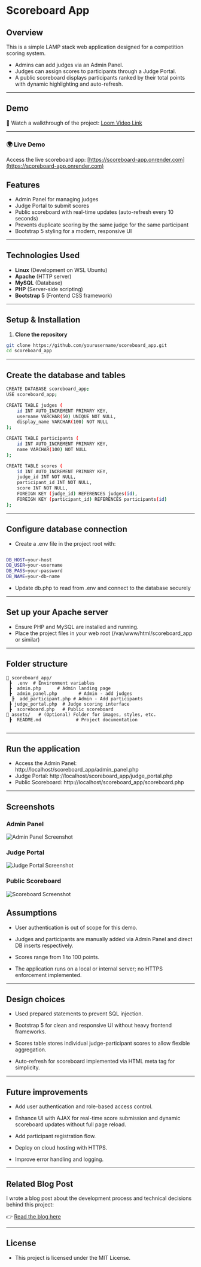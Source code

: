 # Scoreboard App

## Overview

This is a simple LAMP stack web application designed for a competition scoring system.  
- Admins can add judges via an Admin Panel.  
- Judges can assign scores to participants through a Judge Portal.  
- A public scoreboard displays participants ranked by their total points with dynamic highlighting and auto-refresh.  

---

## Demo

🎥 Watch a walkthrough of the project: [Loom Video Link](https://loom.com/share/your-video-id)

---

### 🌍 Live Demo
Access the live scoreboard app: [https://scoreboard-app.onrender.com](https://scoreboard-app.onrender.com)


## Features

- Admin Panel for managing judges  
- Judge Portal to submit scores  
- Public scoreboard with real-time updates (auto-refresh every 10 seconds)  
- Prevents duplicate scoring by the same judge for the same participant  
- Bootstrap 5 styling for a modern, responsive UI  

---

## Technologies Used

- **Linux** (Development on WSL Ubuntu)  
- **Apache** (HTTP server)  
- **MySQL** (Database)  
- **PHP** (Server-side scripting)  
- **Bootstrap 5** (Frontend CSS framework)

---

## Setup & Installation

1. **Clone the repository**

```bash
git clone https://github.com/yourusername/scoreboard_app.git
cd scoreboard_app
```
---

## Create the database and tables

```bash
CREATE DATABASE scoreboard_app;
USE scoreboard_app;

CREATE TABLE judges (
    id INT AUTO_INCREMENT PRIMARY KEY,
    username VARCHAR(50) UNIQUE NOT NULL,
    display_name VARCHAR(100) NOT NULL
);

CREATE TABLE participants (
    id INT AUTO_INCREMENT PRIMARY KEY,
    name VARCHAR(100) NOT NULL
);

CREATE TABLE scores (
    id INT AUTO_INCREMENT PRIMARY KEY,
    judge_id INT NOT NULL,
    participant_id INT NOT NULL,
    score INT NOT NULL,
    FOREIGN KEY (judge_id) REFERENCES judges(id),
    FOREIGN KEY (participant_id) REFERENCES participants(id)
);

```

---

## Configure database connection

- Create a .env file in the project root with:

```bash

DB_HOST=your-host
DB_USER=your-username
DB_PASS=your-password
DB_NAME=your-db-name
```
- Update db.php to read from .env and connect to the database securely

---

## Set up your Apache server

- Ensure PHP and MySQL are installed and running.
- Place the project files in your web root (/var/www/html/scoreboard_app or similar)

---

## Folder structure

```
📂 scoreboard_app/
 ┣  .env  # Environment variables
 ┣  admin.php      # Admin landing page
 ┣  admin_panel.php        # Admin - add judges
  ┣  add_participant.php # Admin - Add participants
 ┣ judge_portal.php  # Judge scoring interface
 ┣  scoreboard.php   # Public scoreboard
📂 assets/   # (Optional) Folder for images, styles, etc.
 ┣  README.md             # Project documentation


```

---

## Run the application

- Access the Admin Panel: http://localhost/scoreboard_app/admin_panel.php
- Judge Portal: http://localhost/scoreboard_app/judge_portal.php
- Public Scoreboard: http://localhost/scoreboard_app/scoreboard.php

---

## Screenshots

### Admin Panel
![Admin Panel Screenshot](assets/screenshots/admin_panel.png)

### Judge Portal
![Judge Portal Screenshot](assets/screenshots/judge_portal.png)

### Public Scoreboard
![Scoreboard Screenshot](assets/screenshots/scoreboard.png)


## Assumptions

- User authentication is out of scope for this demo.

- Judges and participants are manually added via Admin Panel and direct DB inserts respectively.

- Scores range from 1 to 100 points.

- The application runs on a local or internal server; no HTTPS enforcement implemented.

---

## Design choices

- Used prepared statements to prevent SQL injection.

- Bootstrap 5 for clean and responsive UI without heavy frontend frameworks.

- Scores table stores individual judge-participant scores to allow flexible aggregation.

- Auto-refresh for scoreboard implemented via HTML meta tag for simplicity.

---

## Future improvements

- Add user authentication and role-based access control.

- Enhance UI with AJAX for real-time score submission and dynamic scoreboard updates without full page reload.

- Add participant registration flow.

- Deploy on cloud hosting with HTTPS.

- Improve error handling and logging.

--- 

## Related Blog Post

I wrote a blog post about the development process and technical decisions behind this project:

👉 [Read the blog here](https://yourblog.com/your-post)

---

## License

- This project is licensed under the MIT License.






